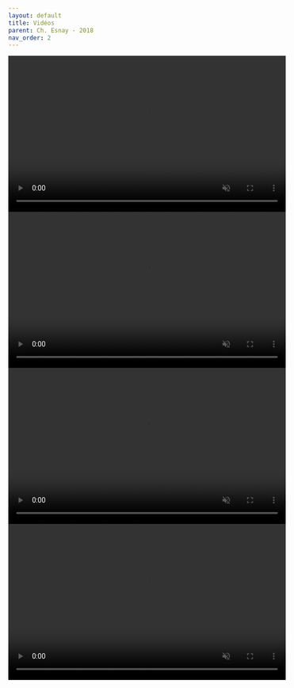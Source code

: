 ```yaml
---
layout: default
title: Vidéos
parent: Ch. Esnay - 2018
nav_order: 2
---
```


<!-- Balise `video -->

<video width="560" height="315" controls playsinline autoplay muted>
  <source type="video/mp4" src="../assets/videos/es18_video1.mp4">
</video>

<video width="560" height="315" controls playsinline autoplay muted>
  <source type="video/mp4" src="../assets/videos/es18_video2.mp4">
</video>

<video width="560" height="315" controls playsinline autoplay muted>
  <source type="video/mp4" src="../assets/videos/es18_video3.mp4">
</video>

<video width="560" height="315" controls playsinline autoplay muted>
  <source type="video/mp4" src="../assets/videos/es18_video4.mp4">
</video>

<!-- Balise `iframe`
<iframe width="560" height="315" src="../assets/videos/es18_video1.mp4" title="YouTube video player" frameborder="0" allow="accelerometer; clipboard-write; encrypted-media; gyroscope; picture-in-picture" allowfullscreen></iframe>

<iframe width="560" height="315" src="../assets/videos/es18_video2.mp4" title="YouTube video player" frameborder="0" allow="accelerometer; autoplay; clipboard-write; encrypted-media; gyroscope; picture-in-picture" allowfullscreen></iframe>

<iframe width="560" height="315" src="../assets/videos/es18_video3.mp4" title="YouTube video player" frameborder="0" allow="accelerometer; autoplay; clipboard-write; encrypted-media; gyroscope; picture-in-picture" allowfullscreen></iframe>

<iframe width="560" height="315" src="../assets/videos/es18_video4.mp4" title="YouTube video player" frameborder="0" allow="accelerometer; autoplay; clipboard-write; encrypted-media; gyroscope; picture-in-picture" allowfullscreen></iframe>
-->
